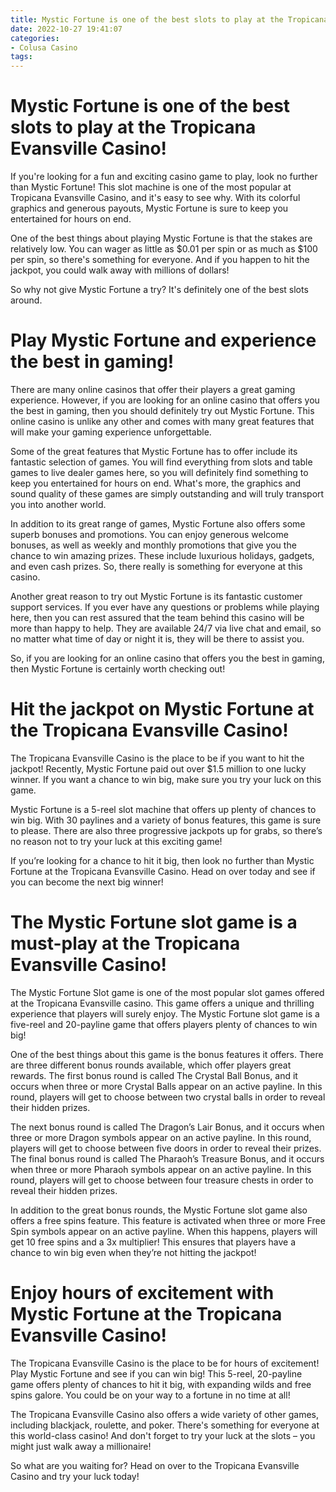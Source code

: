 ```yaml
---
title: Mystic Fortune is one of the best slots to play at the Tropicana Evansville Casino!
date: 2022-10-27 19:41:07
categories:
- Colusa Casino
tags:
---
```



#  Mystic Fortune is one of the best slots to play at the Tropicana Evansville Casino!

If you're looking for a fun and exciting casino game to play, look no further than Mystic Fortune! This slot machine is one of the most popular at Tropicana Evansville Casino, and it's easy to see why. With its colorful graphics and generous payouts, Mystic Fortune is sure to keep you entertained for hours on end.

One of the best things about playing Mystic Fortune is that the stakes are relatively low. You can wager as little as $0.01 per spin or as much as $100 per spin, so there's something for everyone. And if you happen to hit the jackpot, you could walk away with millions of dollars!

So why not give Mystic Fortune a try? It's definitely one of the best slots around.

#  Play Mystic Fortune and experience the best in gaming!

There are many online casinos that offer their players a great gaming experience. However, if you are looking for an online casino that offers you the best in gaming, then you should definitely try out Mystic Fortune. This online casino is unlike any other and comes with many great features that will make your gaming experience unforgettable.

Some of the great features that Mystic Fortune has to offer include its fantastic selection of games. You will find everything from slots and table games to live dealer games here, so you will definitely find something to keep you entertained for hours on end. What's more, the graphics and sound quality of these games are simply outstanding and will truly transport you into another world.

In addition to its great range of games, Mystic Fortune also offers some superb bonuses and promotions. You can enjoy generous welcome bonuses, as well as weekly and monthly promotions that give you the chance to win amazing prizes. These include luxurious holidays, gadgets, and even cash prizes. So, there really is something for everyone at this casino.

Another great reason to try out Mystic Fortune is its fantastic customer support services. If you ever have any questions or problems while playing here, then you can rest assured that the team behind this casino will be more than happy to help. They are available 24/7 via live chat and email, so no matter what time of day or night it is, they will be there to assist you.

So, if you are looking for an online casino that offers you the best in gaming, then Mystic Fortune is certainly worth checking out!

#  Hit the jackpot on Mystic Fortune at the Tropicana Evansville Casino!

The Tropicana Evansville Casino is the place to be if you want to hit the jackpot! Recently, Mystic Fortune paid out over $1.5 million to one lucky winner. If you want a chance to win big, make sure you try your luck on this game.

Mystic Fortune is a 5-reel slot machine that offers up plenty of chances to win big. With 30 paylines and a variety of bonus features, this game is sure to please. There are also three progressive jackpots up for grabs, so there’s no reason not to try your luck at this exciting game!

If you’re looking for a chance to hit it big, then look no further than Mystic Fortune at the Tropicana Evansville Casino. Head on over today and see if you can become the next big winner!

#  The Mystic Fortune slot game is a must-play at the Tropicana Evansville Casino!

The Mystic Fortune Slot game is one of the most popular slot games offered at the Tropicana Evansville casino. This game offers a unique and thrilling experience that players will surely enjoy. The Mystic Fortune slot game is a five-reel and 20-payline game that offers players plenty of chances to win big!

One of the best things about this game is the bonus features it offers. There are three different bonus rounds available, which offer players great rewards. The first bonus round is called The Crystal Ball Bonus, and it occurs when three or more Crystal Balls appear on an active payline. In this round, players will get to choose between two crystal balls in order to reveal their hidden prizes.

The next bonus round is called The Dragon’s Lair Bonus, and it occurs when three or more Dragon symbols appear on an active payline. In this round, players will get to choose between five doors in order to reveal their prizes. The final bonus round is called The Pharaoh’s Treasure Bonus, and it occurs when three or more Pharaoh symbols appear on an active payline. In this round, players will get to choose between four treasure chests in order to reveal their hidden prizes.

In addition to the great bonus rounds, the Mystic Fortune slot game also offers a free spins feature. This feature is activated when three or more Free Spin symbols appear on an active payline. When this happens, players will get 10 free spins and a 3x multiplier! This ensures that players have a chance to win big even when they’re not hitting the jackpot!

#  Enjoy hours of excitement with Mystic Fortune at the Tropicana Evansville Casino!

The Tropicana Evansville Casino is the place to be for hours of excitement! Play Mystic Fortune and see if you can win big! This 5-reel, 20-payline game offers plenty of chances to hit it big, with expanding wilds and free spins galore. You could be on your way to a fortune in no time at all!

The Tropicana Evansville Casino also offers a wide variety of other games, including blackjack, roulette, and poker. There's something for everyone at this world-class casino! And don't forget to try your luck at the slots – you might just walk away a millionaire!

So what are you waiting for? Head on over to the Tropicana Evansville Casino and try your luck today!